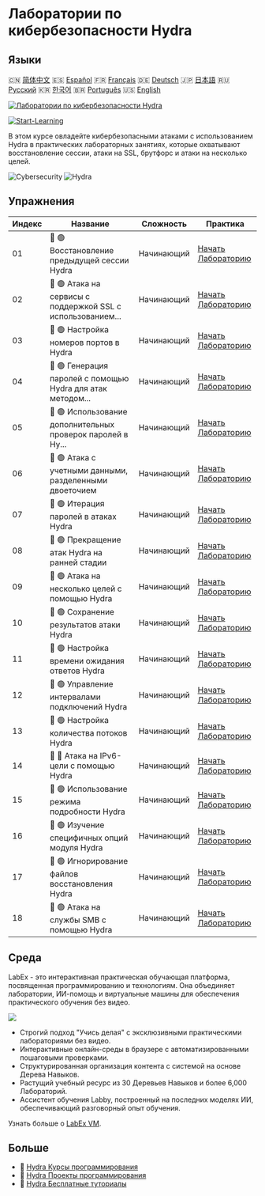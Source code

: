 # Лаборатории по кибербезопасности Hydra

## Языки

🇨🇳 [简体中文](README_zh.md) 🇪🇸 [Español](README_es.md) 🇫🇷 [Français](README_fr.md) 🇩🇪 [Deutsch](README_de.md) 🇯🇵 [日本語](README_ja.md) 🇷🇺 [Русский](README_ru.md) 🇰🇷 [한국어](README_ko.md) 🇧🇷 [Português](README_pt.md) 🇺🇸 [English](README.md) 

[![Лаборатории по кибербезопасности Hydra](https://cover-creator.labex.io/hydra-cybersecurity-attack-labs.png?lang=ru)](https://labex.io/ru/courses/hydra-cybersecurity-attack-labs)

[![Start-Learning](https://img.shields.io/badge/Start-Learning-whitesmoke?style=for-the-badge)](https://labex.io/ru/courses/hydra-cybersecurity-attack-labs)

В этом курсе овладейте кибербезопасными атаками с использованием Hydra в практических лабораторных занятиях, которые охватывают восстановление сессии, атаки на SSL, брутфорс и атаки на несколько целей.

![Cybersecurity](https://img.shields.io/badge/Cybersecurity-whitesmoke?style=for-the-badge&logo=cybersecurity)
![Hydra](https://img.shields.io/badge/Hydra-whitesmoke?style=for-the-badge&logo=hydra)


## Упражнения

|   Индекс | Название                                                    | Сложность   | Практика                                                                                                                              |
|----------|-------------------------------------------------------------|-------------|---------------------------------------------------------------------------------------------------------------------------------------|
|       01 | 📖 🟢 Восстановление предыдущей сессии Hydra                | Начинающий  | <a target='_blank' href='https://labex.io/ru/tutorials/hydra-restore-a-previous-hydra-session-550772'>Начать Лабораторию</a>          |
|       02 | 📖 🟢 Атака на сервисы с поддержкой SSL с использованием... | Начинающий  | <a target='_blank' href='https://labex.io/ru/tutorials/hydra-attack-ssl-enabled-services-with-hydra-550762'>Начать Лабораторию</a>    |
|       03 | 📖 🟢 Настройка номеров портов в Hydra                      | Начинающий  | <a target='_blank' href='https://labex.io/ru/tutorials/hydra-customize-hydra-port-numbers-550765'>Начать Лабораторию</a>              |
|       04 | 📖 🟢 Генерация паролей с помощью Hydra для атак методом... | Начинающий  | <a target='_blank' href='https://labex.io/ru/tutorials/hydra-generate-passwords-with-hydra-brute-force-550769'>Начать Лабораторию</a> |
|       05 | 📖 🟢 Использование дополнительных проверок паролей в Hy... | Начинающий  | <a target='_blank' href='https://labex.io/ru/tutorials/hydra-use-additional-hydra-password-checks-550776'>Начать Лабораторию</a>      |
|       06 | 📖 🟢 Атака с учетными данными, разделенными двоеточием     | Начинающий  | <a target='_blank' href='https://labex.io/ru/tutorials/hydra-attack-with-colon-separated-credentials-550763'>Начать Лабораторию</a>   |
|       07 | 📖 🟢 Итерация паролей в атаках Hydra                       | Начинающий  | <a target='_blank' href='https://labex.io/ru/tutorials/hydra-loop-passwords-in-hydra-attacks-550771'>Начать Лабораторию</a>           |
|       08 | 📖 🟢 Прекращение атак Hydra на ранней стадии               | Начинающий  | <a target='_blank' href='https://labex.io/ru/tutorials/hydra-stop-hydra-attacks-early-550774'>Начать Лабораторию</a>                  |
|       09 | 📖 🟢 Атака на несколько целей с помощью Hydra              | Начинающий  | <a target='_blank' href='https://labex.io/ru/tutorials/hydra-attack-multiple-targets-with-hydra-550760'>Начать Лабораторию</a>        |
|       10 | 📖 🟢 Сохранение результатов атаки Hydra                    | Начинающий  | <a target='_blank' href='https://labex.io/ru/tutorials/hydra-save-hydra-attack-results-550773'>Начать Лабораторию</a>                 |
|       11 | 📖 🟢 Настройка времени ожидания ответов Hydra              | Начинающий  | <a target='_blank' href='https://labex.io/ru/tutorials/hydra-fine-tune-hydra-response-wait-times-550768'>Начать Лабораторию</a>       |
|       12 | 📖 🟢 Управление интервалами подключений Hydra              | Начинающий  | <a target='_blank' href='https://labex.io/ru/tutorials/hydra-control-hydra-connection-intervals-550764'>Начать Лабораторию</a>        |
|       13 | 📖 🟢 Настройка количества потоков Hydra                    | Начинающий  | <a target='_blank' href='https://labex.io/ru/tutorials/hydra-adjust-hydra-thread-counts-550758'>Начать Лабораторию</a>                |
|       14 | 📖 🔵 Атака на IPv6-цели с помощью Hydra                    | Начинающий  | <a target='_blank' href='https://labex.io/ru/tutorials/hydra-attack-ipv6-targets-with-hydra-550759'>Начать Лабораторию</a>            |
|       15 | 📖 🟢 Использование режима подробности Hydra                | Начинающий  | <a target='_blank' href='https://labex.io/ru/tutorials/hydra-use-hydra-verbose-mode-550777'>Начать Лабораторию</a>                    |
|       16 | 📖 🟢 Изучение специфичных опций модуля Hydra               | Начинающий  | <a target='_blank' href='https://labex.io/ru/tutorials/hydra-explore-hydra-module-specific-options-550767'>Начать Лабораторию</a>     |
|       17 | 📖 🟢 Игнорирование файлов восстановления Hydra             | Начинающий  | <a target='_blank' href='https://labex.io/ru/tutorials/hydra-ignore-hydra-restore-files-550770'>Начать Лабораторию</a>                |
|       18 | 📖 🟢 Атака на службы SMB с помощью Hydra                   | Начинающий  | <a target='_blank' href='https://labex.io/ru/tutorials/hydra-attack-smb-services-with-hydra-550761'>Начать Лабораторию</a>            |

## Среда

LabEx - это интерактивная практическая обучающая платформа, посвященная программированию и технологиям. Она объединяет лаборатории, ИИ-помощь и виртуальные машины для обеспечения практического обучения без видео.

![](https://tutorial-screenshot.getvm.io/images/vm-1725247253.png)

- Строгий подход "Учись делая" с эксклюзивными практическими лабораториями без видео.
- Интерактивные онлайн-среды в браузере с автоматизированными пошаговыми проверками.
- Структурированная организация контента с системой на основе Дерева Навыков.
- Растущий учебный ресурс из 30 Деревьев Навыков и более 6,000 Лабораторий.
- Ассистент обучения Labby, построенный на последних моделях ИИ, обеспечивающий разговорный опыт обучения.

Узнать больше о [LabEx VM](https://support.labex.io/using-labex/virtual-machine).

## Больше

- 🔗 [Hydra Курсы программирования](https://github.com/labex-labs/awesome-programming-courses)
- 🔗 [Hydra Проекты программирования](https://github.com/labex-labs/awesome-programming-projects)
- 🔗 [Hydra Бесплатные туториалы](https://github.com/labex-labs/hydra-free-tutorials)

